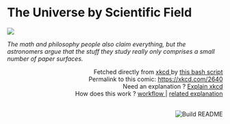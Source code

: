 # <b>The Universe by Scientific Field</b>

[![](https://imgs.xkcd.com/comics/the_universe_by_scientific_field.png)](https://xkcd.com/2640)

<i>The math and philosophy people also claim everything, but the astronomers argue that the stuff they study really only comprises a small number of paper surfaces.</i>

<div align="right">
  Fetched directly from
  <a href="https://xkcd.com">
    xkcd
  </a>
  by
  <a href="https://github.com/Vanille-N/Vanille-N/blob/master/fetch">
    this bash script
  </a>
</div>
<div align="right">
  Permalink to this comic:
  <a href="https://xkcd.com/2640">
    https://xkcd.com/2640
  </a>
</div>
<div align="right">
  Need an explanation ?
  <a href="https://www.explainxkcd.com/wiki/index.php/2640">
    Explain xkcd
  </a>
</div>
<div align="right">
  How does this work ?
  <a href="https://github.com/Vanille-N/Vanille-N/blob/master/.github/workflows/build.yml">
    workflow
  </a>
  |
  <a href="https://simonwillison.net/2020/Jul/10/self-updating-profile-readme/">
    related explanation
  </a>
</div><br>

<a href="https://github.com/Vanille-N/Vanille-N/actions"><img src="https://github.com/Vanille-N/Vanille-N/workflows/Build%20README/badge.svg" align="right" alt="Build README"></a>
